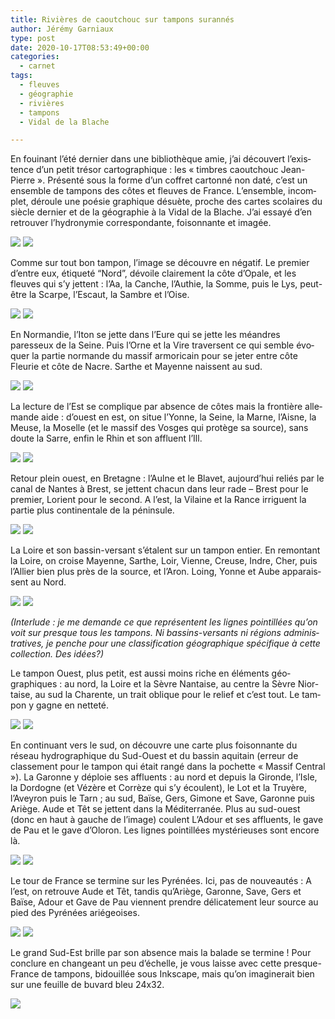 ```yaml
---
title: Rivières de caoutchouc sur tampons surannés
author: Jérémy Garniaux
type: post
date: 2020-10-17T08:53:49+00:00 
categories:
  - carnet
tags:
  - fleuves
  - géographie
  - rivières
  - tampons
  - Vidal de la Blache

---
```

En fouinant l’été dernier dans une bib­lio­thèque amie, j’ai décou­vert l’ex­is­tence d’un petit tré­sor car­tographique : les « tim­bres caoutchouc Jean-Pierre ». Présen­té sous la forme d’un cof­fret car­ton­né non daté, c’est un ensem­ble de tam­pons des côtes et fleuves de France. L’ensemble, incom­plet, déroule une poésie graphique désuète, proche des cartes sco­laires du siè­cle dernier et de la géo­gra­phie à la Vidal de la Blache. J’ai essayé d’en retrou­ver l’hydronymie cor­re­spon­dante, foi­son­nante et imagée.

![](IMG_3671.jpg)
![](IMG_3672.jpg)


Comme sur tout bon tam­pon, l’im­age se décou­vre en négatif. Le pre­mier d’en­tre eux, éti­queté “Nord”, dévoile claire­ment la côte d’Opale, et les fleuves qui s’y jet­tent : l’Aa, la Can­che, l’Au­thie, la Somme, puis le Lys, peut-être la Scarpe, l’Escaut, la Sam­bre et l’Oise.

![](IMG_3679.jpg)
![](IMG_3679_2.jpg)

En Nor­mandie, l’I­ton se jette dans l’Eure qui se jette les méan­dres paresseux de la Seine. Puis l’Orne et la Vire tra­versent ce qui sem­ble évo­quer la par­tie nor­mande du mas­sif armor­i­cain pour se jeter entre côte Fleurie et côte de Nacre. Sarthe et Mayenne nais­sent au sud.

![](IMG_3673.jpg)
![](IMG_3673_2.jpg)

La lec­ture de l’Est se com­plique par absence de côtes mais la fron­tière alle­mande aide : d’ouest en est, on situe l’Yonne, la Seine, la Marne, l’Aisne, la Meuse, la Moselle (et le mas­sif des Vos­ges qui pro­tège sa source), sans doute la Sarre, enfin le Rhin et son afflu­ent l’Ill.

![](IMG_3674.jpg)
![](IMG_3674_2.jpg)

Retour plein ouest, en Bre­tagne : l’Aulne et le Blavet, aujourd’hui reliés par le canal de Nantes à Brest, se jet­tent cha­cun dans leur rade – Brest pour le pre­mier, Lori­ent pour le sec­ond. A l’est, la Vilaine et la Rance irriguent la par­tie plus con­ti­nen­tale de la péninsule.

![](IMG_3681.jpg)
![](IMG_3681_2.jpg)

La Loire et son bassin-ver­sant s’étalent sur un tam­pon entier. En remon­tant la Loire, on croise Mayenne, Sarthe, Loir, Vienne, Creuse, Indre, Cher, puis l’Allier bien plus près de la source, et l’Aron. Loing, Yonne et Aube appa­rais­sent au Nord.

![](IMG_3680_2.jpg)
![](IMG_3680.jpg)

_(Inter­lude : je me demande ce que représen­tent les lignes pointil­lées qu’on voit sur presque tous les tam­pons. Ni bassins-ver­sants ni régions admin­is­tra­tives, je penche pour une clas­si­fi­ca­tion géo­graphique spé­ci­fique à cette col­lec­tion. Des idées?)_

Le tam­pon Ouest, plus petit, est aus­si moins riche en élé­ments géo­graphiques : au nord, la Loire et la Sèvre Nan­taise, au cen­tre la Sèvre Nior­taise, au sud la Char­ente, un trait oblique pour le relief et c’est tout. Le tam­pon y gagne en netteté.

![](IMG_3676.jpg)
![](IMG_3676_2.jpg)

En con­tin­u­ant vers le sud, on décou­vre une carte plus foi­son­nante du réseau hydro­graphique du Sud-Ouest et du bassin aquitain (erreur de classe­ment pour le tam­pon qui était rangé dans la pochette « Mas­sif Cen­tral »). La Garonne y déploie ses afflu­ents : au nord et depuis la Gironde, l’Isle, la Dor­dogne (et Vézère et Cor­rèze qui s’y écoulent), le Lot et la Truyère, l’Aveyron puis le Tarn ; au sud, Baïse, Gers, Gimone et Save, Garonne puis Ariège. Aude et Têt se jet­tent dans la Méditer­ranée. Plus au sud-ouest (donc en haut à gauche de l’image) coulent L’Adour et ses afflu­ents, le gave de Pau et le gave d’Oloron. Les lignes pointil­lées mys­térieuses sont encore là.

![](IMG_3677.jpg)
![](IMG_3677_2.jpg)

Le tour de France se ter­mine sur les Pyrénées. Ici, pas de nou­veautés : A l’est, on retrou­ve Aude et Têt, tan­dis qu’Ar­iège, Garonne, Save, Gers et Baïse, Adour et Gave de Pau vien­nent pren­dre déli­cate­ment leur source au pied des Pyrénées ariégeoises.

![](IMG_3678.jpg)
![](IMG_3678_2.jpg)

Le grand Sud-Est brille par son absence mais la balade se ter­mine ! Pour con­clure en changeant un peu d’échelle, je vous laisse avec cette presque-France de tam­pons, bidouil­lée sous Inkscape, mais qu’on imag­in­erait bien sur une feuille de buvard bleu 24x32.

![](presquefrance-1024x950.png)